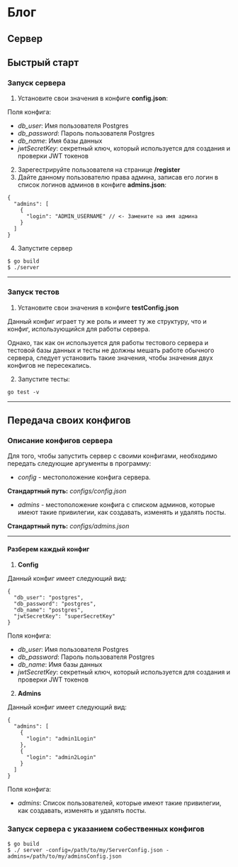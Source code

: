 # Блог

## Сервер

## Быстрый старт

### Запуск сервера
1) Установите свои значения в конфиге **config.json**:

Поля конфига:
 - *db_user*: Имя пользователя Postgres
 - *db_password*: Пароль пользователя Postgres
 - *db_name*: Имя базы данных
 - *jwtSecretKey*: секретный ключ, который используется для создания и проверки JWT токенов
 
2) Зарегестрируйте пользователя на странице **/register**
3) Дайте данному пользователю права админа, записав его логин в список логинов админов в конфиге **admins.json**:
```
{
  "admins": [
    {
      "login": "ADMIN_USERNAME" // <- Замените на имя админа
    }
  ]
}
```
4) Запустите сервер
```
$ go build
$ ./server
```

---

### Запуск тестов
1) Установите свои значения в конфиге **testConfig.json**

Данный конфиг играет ту же роль и имеет ту же структуру, что и конфиг, использующийся для работы сервера.

Однако, так как он используется для работы тестового сервера и тестовой базы данных и тесты не должны мешать работе обычного сервера, 
следует установить такие значения, чтобы значения двух конфигов не пересекались.

2) Запустите тесты:

```
go test -v
```

---

## Передача своих конфигов

### Описание конфигов сервера
Для того, чтобы запустить сервер с своими конфигами, необходимо передать следующие аргументы в программу:
 - *config* - местоположение конфига сервера. 

**Стандартный путь:** *configs/config.json*
 - *admins* - местоположение конфига с списком админов, которые имеют такие привилегии, как создавать, 
 изменять и удалять посты.

**Стандартный путь:** *configs/admins.json*

--- 

#### Разберем каждый конфиг

1) **Config**

Данный конфиг имеет следующий вид:
```
{
  "db_user": "postgres",
  "db_password": "postgres",
  "db_name": "postgres",
  "jwtSecretKey": "superSecretKey"
}
```
Поля конфига:
 - *db_user*: Имя пользователя Postgres
 - *db_password*: Пароль пользователя Postgres
 - *db_name*: Имя базы данных
 - *jwtSecretKey*: секретный ключ, который используется для создания и проверки JWT токенов
 
2) **Admins**

Данный конфиг имеет следующий вид:
```
{
  "admins": [
    {
      "login": "admin1Login"
    },
    {
      "login": "admin2Login"
    }
  ]
}
```
Поля конфига:
 - *admins*: Список пользователей, которые имеют такие привилегии, как создавать, изменять и удалять посты.
 
### Запуск сервера с указанием собественных конфигов
```
$ go build
$ ./ server -config=/path/to/my/ServerConfig.json -admins=/path/to/my/adminsConfig.json
```